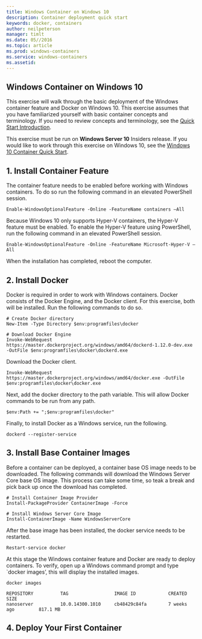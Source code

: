 ```yaml
---
title: Windows Container on Windows 10
description: Container deployment quick start
keywords: docker, containers
author: neilpeterson
manager: timlt
ms.date: 05//2016
ms.topic: article
ms.prod: windows-containers
ms.service: windows-containers
ms.assetid: 
---
```


## Windows Container on Windows 10

This exercise will walk through the basic deployment of the Windows container feature and Docker on Windows 10. This exercise assumes that you have familiarized yourself with basic container concepts and terminology. If you need to review concepts and terminology, see the [Quick Start Introduction](./quick_start.md).

This exercise must be run on **Windows Server 10** Insiders release. If you would like to work through this exercise on Windows 10, see the [Windows 10 Container Quick Start](./windows_containers_101.md).


## 1. Install Container Feature

The container feature needs to be enabled before working with Windows containers. To do so run the following command in an elevated PowerShell session. 

```none
Enable-WindowsOptionalFeature -Online -FeatureName containers –All
```

Because Windows 10 only supports Hyper-V containers, the Hyper-V feature must be enabled. To enable the Hyper-V feature using PowerShell, run the following command in an elevated PowerShell session.

```none
Enable-WindowsOptionalFeature -Online -FeatureName Microsoft-Hyper-V –All
```

When the installation has completed, reboot the computer.

## 2. Install Docker

Docker is required in order to work with Windows containers. Docker consists of the Docker Engine, and the Docker client. For this exercise, both will be installed. Run the following commands to do so. 

```none
# Create Docker directory
New-Item -Type Directory $env:programfiles\docker

# Download Docker Engine
Invoke-WebRequest https://master.dockerproject.org/windows/amd64/dockerd-1.12.0-dev.exe -OutFile $env:programfiles\docker\dockerd.exe
```

Download the Docker client.

```none
Invoke-WebRequest https://master.dockerproject.org/windows/amd64/docker.exe -OutFile $env:programfiles\docker\docker.exe
```

Next, add the docker directory to the path variable. This will allow Docker commands to be run from any path. 

```none
$env:Path += ";$env:programfiles\docker"
```

Finally, to install Docker as a Windows service, run the following.

```none
dockerd --register-service
```

## 3. Install Base Container Images

Before a container can be deployed, a container base OS image needs to be downloaded. The following commands will download the Windows Server Core base OS image. This process can take some time, so teak a break and pick back up once the download has completed. 
    
```none
# Install Container Image Provider    
Install-PackageProvider ContainerImage -Force    

# Install Windows Server Core Image  
Install-ContainerImage -Name WindowsServerCore    
```

After the base image has been installed, the docker service needs to be restarted.

```none
Restart-service docker
```

At this stage the Windows container feature and Docker are ready to deploy containers. To verify, open up a Windows command prompt and type `docker images’, this will display the installed images.

```none
docker images

REPOSITORY          TAG                 IMAGE ID            CREATED             SIZE
nanoserver          10.0.14300.1010     cb48429c84fa        7 weeks ago         817.1 MB
```

## 4. Deploy Your First Container

